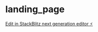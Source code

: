 # landing_page

[Edit in StackBlitz next generation editor ⚡️](https://stackblitz.com/~/github.com/sccermoo/landing_page)
